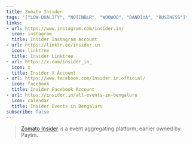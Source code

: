 ```yaml
---
title: Zomato Insider
tags: '["LOW-QUALITY", "NOTINBLR", "WOOWOO", "DANDIYA", "BUSINESS"]'
links:
- url: https://www.instagram.com/insider.in/
  icon: instagram
  title: Insider Instagram Account
- url: https://linktr.ee/insider.in
  icon: linktree
  title: Insider Linktree
- url: https://x.com/insider_in_
  icon: x
  title: Insider X Account
- url: https://www.facebook.com/Insider.in.official/
  icon: facebook
  title: Insider Facebook Account
- url: https://insider.in/all-events-in-bengaluru
  icon: calendar
  title: Insider Events in Bengaluru
subscribe: false
--- 
```


> [Zomato Insider](https://insider.in/) is a event aggregating platform, earlier owned by Paytm.

